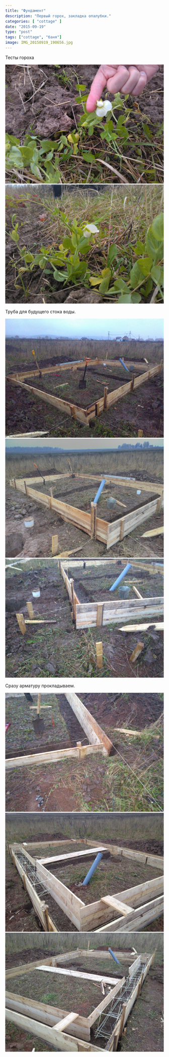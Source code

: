 ```yaml
---
title: "Фундамент"
description: "Первый горох, закладка опалубки."
categories: [ "cottage" ]
date: "2015-09-19"
type: "post"
tags: ["cottage", "баня"]
image: IMG_20150919_190656.jpg
---
```


Тесты гороха

![Горох при!](IMG_20150919_130418.jpg)  ![](IMG_20150919_130438.jpg)

Труба для будущего стока воды.

![Закопали трубу для водоотвода](IMG_20150919_190656.jpg)  ![](IMG_20150919_190757.jpg)  ![](IMG_20150919_190817.jpg)

Сразу арматуру прокладываем.

![](IMG_20150919_190837.jpg)  ![Арматура композитная. Быстрее, легче, удобнее.](IMG_20150920_191840.jpg)  ![](IMG_20150920_191901.jpg)
